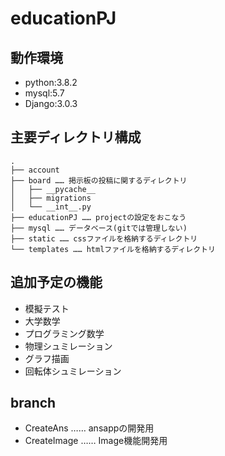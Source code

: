 # educationPJ

## 動作環境

* python:3.8.2
* mysql:5.7
* Django:3.0.3

## 主要ディレクトリ構成

```
.
├── account
├── board …… 掲示板の投稿に関するディレクトリ
│   ├── __pycache__
│   ├── migrations
│   └── __int__.py
├── educationPJ …… projectの設定をおこなう
├── mysql …… データベース(gitでは管理しない)
├── static …… cssファイルを格納するディレクトリ
└── templates …… htmlファイルを格納するディレクトリ

```
## 追加予定の機能

- 模擬テスト
- 大学数学
- プログラミング数学
- 物理シュミレーション
- グラフ描画
- 回転体シュミレーション

## branch

- CreateAns …… ansappの開発用
- CreateImage …… Image機能開発用

<!-- Slack連携 --->